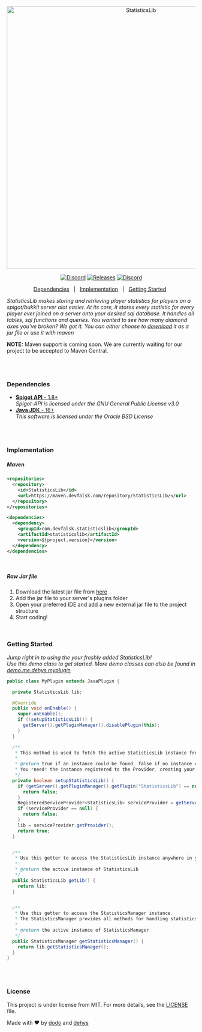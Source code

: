 <div align="center" id="top"> 
  <img src="https://cdn.dehys.com/StatisticsLib/statisticslib-logo.svg" width="700px" alt="StatisticsLib" />
</div>

<p align="center">
  <a href="https://discord.gg/DdnayChh4g"><img alt="Discord" src="https://img.shields.io/discord/298480981441118208?color=%237289DA&label=%20%E2%80%8E%20%E2%80%8E%20%E2%80%8EDiscord%20%E2%80%8E&logo=Discord&logoColor=%237289DA&style=flat-square"></a>
  <a href="https://github.com/devflask/StatisticsLib/releases"><img alt="Releases" src="https://img.shields.io/github/v/release/devflask/StatisticsLib?color=%2354f95f&label=Latest%20Release&logo=GitHub&logoColor=%2354f95f&style=flat-square"></a>
  <a href="https://en.wikipedia.org/wiki/MIT_License"><img alt="Discord" src="https://img.shields.io/github/license/devflask/StatisticsLib?color=%23f9a154&label=License&style=flat-square"></a>
</p>
<p align="center">
  <a href="https://github.com/devflask/StatisticsLib/blob/pilot/README.md#dependencies">Dependencies</a> &#xa0; | &#xa0;
  <a href="https://github.com/devflask/StatisticsLib/blob/pilot/README.md#implementation">Implementation</a> &#xa0; | &#xa0;
  <a href="https://github.com/devflask/StatisticsLib/tree/pilot#getting-started">Getting Started</a> &#xa0;
</p>

*StatisticsLib makes storing and retrieving player statistics for players on a spigot/bukkit server alot easier. At its core, it stores every statistic for every player ever joined on a server onto your desired sql database. It handles all tables, sql functions and queries. You wanted to see how many diamond axes you've broken? We got it. You can either choose to [download](https://github.com/devflask/StatisticsLib/releases) it as a jar file or use it with maven*

**NOTE:** Maven support is coming soon. We are currently waiting for our project to be accepted to Maven Central.

<br>
<br>

### Dependencies ###
- [**Spigot API** - 1.8+](https://hub.spigotmc.org/jenkins/job/BuildTools/)<br>
  *Spigot-API is licensed under the GNU General Public License v3.0*<br>
- [**Java JDK** - 16+](https://www.oracle.com/java/technologies/javase/jdk16-archive-downloads.html)<br>
  *This software is licensed under the Oracle BSD License*
  
<br>
<br>

### Implementation ###

<h5>Maven</h5>

```xml
<repositories>
  <repository>
    <id>StatisticsLib</id>
    <url>https://maven.devfalsk.com/repository/StatisticsLib/</url>
  </repository>
</repositories>

<dependencies>
  <dependency>
    <groupId>com.devfalsk.statisticslib</groupId>
    <artifactId>statisticslib</artifactId>
    <version>${project.version}</version>
  </dependency>
</dependencies>
```

<br>


<h5>Raw Jar file</h5>

1. Download the latest jar file from [here](https://github.com/devflask/statisticslib/releases)
2. Add the jar file to your server's plugins folder
3. Open your preferred IDE and add a new external jar file to the project structure
4. Start coding!

<br>

### Getting Started ###

*Jump right in to using the your freshly added StatisticsLib!*
<br>
*Use this demo class to get started. More demo classes can also be found in [demo.me.dehys.myplugin](/src/demo/java/me/dehys/myplugin/MyPlugin.java)*

```java
public class MyPlugin extends JavaPlugin {

  private StatisticsLib lib;

  @Override
  public void onEnable() {
    super.onEnable();
    if (!setupStatisticsLib()) {
      getServer().getPluginManager().disablePlugin(this);
    }
  }

  /**
   * This method is used to fetch the active StatisticsLib instance from Bukkit's RegisteredServiceProvider
   *
   * @return true if an instance could be found, false if no instance could be found. In this case disable your statisticsPlugin.
   * You *need* the instance registered to the Provider, creating your own instance can lead to loss of data
   */
  private boolean setupStatisticsLib() {
    if (getServer().getPluginManager().getPlugin("StatisticsLib") == null) {
      return false;
    }
    RegisteredServiceProvider<StatisticsLib> serviceProvider = getServer().getServicesManager().getRegistration(StatisticsLib.class);
    if (serviceProvider == null) {
      return false;
    }
    lib = serviceProvider.getProvider();
    return true;
  }


  /**
   * Use this getter to access the StatisticsLib instance anywhere in your statisticsPlugin
   *
   * @return the active instance of StatisticsLib
   */
  public StatisticsLib getLib() {
    return lib;
  }


  /**
   * Use this getter to access the StatisticsManager instance.
   * The StatisticsManager provides all methods for handling statistics, most importantly, for retrieving them
   *
   * @return the active instance of StatisticsManager
   */
  public StatisticsManager getStatisticsManager() {
    return lib.getStatisticsManager();
  }
}
```

<br>
<br>

### License ###

This project is under license from MIT. For more details, see the [LICENSE](LICENSE.md) file.


Made with :heart: by <a href="https://github.com/overdodo" target="_blank">dodo</a> and <a href="https://github.com/dehys" target="_blank">dehys</a>
